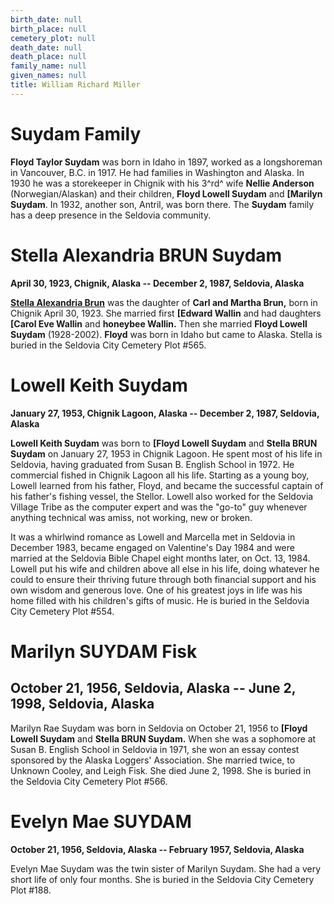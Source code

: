 ```yaml
---
birth_date: null
birth_place: null
cemetery_plot: null
death_date: null
death_place: null
family_name: null
given_names: null
title: William Richard Miller
---
```


# Suydam Family

**Floyd Taylor Suydam** was born in Idaho in 1897, worked
as a longshoreman in Vancouver, B.C. in 1917. He had families in
Washington and Alaska. In 1930 he was a storekeeper in Chignik with his
3^rd^ wife **Nellie Anderson** (Norwegian/Alaskan) and
their children, **Floyd Lowell Suydam** and **[Marilyn
Suydam**. In 1932, another son, Antril, was born there. The
**Suydam** family has a deep presence in the Seldovia
community.

# Stella Alexandria BRUN Suydam

**April 30, 1923, Chignik, Alaska -- December 2, 1987, Seldovia,
Alaska**

**[Stella Alexandria
Brun](file:///C:\Users\Ginny\Desktop\Seldovia%20Cemetery%20resources%20Oct%20update\Seldovia%20Cemetery%20Scrapbook\Brun.doc)**
was the daughter of **Carl and Martha Brun,** born in
Chignik April 30, 1923. She married first **[Edward
Wallin** and had daughters **[Carol Eve
Wallin** and **honeybee Wallin.** Then she
married **Floyd Lowell Suydam** (1928-2002).
**Floyd** was born in Idaho but came to Alaska. Stella is
buried in the Seldovia City Cemetery Plot \#565.

# Lowell Keith Suydam

**January 27, 1953, Chignik Lagoon, Alaska -- December 2, 1987,
Seldovia, Alaska**

**Lowell Keith Suydam** was born to **[Floyd Lowell
Suydam** and **Stella BRUN Suydam** on January 27, 1953 in
Chignik Lagoon. He spent most of his life in Seldovia, having graduated
from Susan B. English School in 1972. He commercial fished in Chignik
Lagoon all his life. Starting as a young boy, Lowell learned from his
father, Floyd, and became the successful captain of his father\'s
fishing vessel, the Stellor. Lowell also worked for the Seldovia Village
Tribe as the computer expert and was the \"go-to\" guy whenever anything
technical was amiss, not working, new or broken.

It was a whirlwind romance as Lowell and Marcella met in Seldovia in
December 1983, became engaged on Valentine\'s Day 1984 and were married
at the Seldovia Bible Chapel eight months later, on Oct. 13, 1984.
Lowell put his wife and children above all else in his life, doing
whatever he could to ensure their thriving future through both financial
support and his own wisdom and generous love. One of his greatest joys
in life was his home filled with his children\'s gifts of music. He is
buried in the Seldovia City Cemetery Plot \#554.

# Marilyn SUYDAM Fisk

## October 21, 1956, Seldovia, Alaska -- June 2, 1998, Seldovia, Alaska

Marilyn Rae Suydam was born in Seldovia on October 21, 1956 to **[Floyd
Lowell Suydam** and **Stella BRUN Suydam.** When she was a
sophomore at Susan B. English School in Seldovia in 1971, she won an
essay contest sponsored by the Alaska Loggers' Association. She married
twice, to Unknown Cooley, and Leigh Fisk. She died June 2, 1998. She is
buried in the Seldovia City Cemetery Plot \#566.

# Evelyn Mae SUYDAM

**October 21, 1956, Seldovia, Alaska -- February 1957, Seldovia,
Alaska**

Evelyn Mae Suydam was the twin sister of Marilyn Suydam. She had a very
short life of only four months. She is buried in the Seldovia City
Cemetery Plot \#188.
